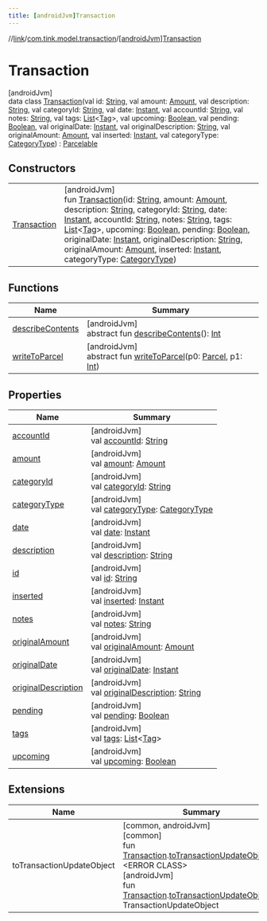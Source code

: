 ```yaml
---
title: [androidJvm]Transaction
---
```

//[link](../../../index.html)/[com.tink.model.transaction](../index.html)/[[androidJvm]Transaction](index.html)



# Transaction



[androidJvm]\
data class [Transaction](index.html)(val id: [String](https://kotlinlang.org/api/latest/jvm/stdlib/kotlin/-string/index.html), val amount: [Amount](../../com.tink.model.misc/[android-jvm]-amount/index.html), val description: [String](https://kotlinlang.org/api/latest/jvm/stdlib/kotlin/-string/index.html), val categoryId: [String](https://kotlinlang.org/api/latest/jvm/stdlib/kotlin/-string/index.html), val date: [Instant](https://developer.android.com/reference/kotlin/java/time/Instant.html), val accountId: [String](https://kotlinlang.org/api/latest/jvm/stdlib/kotlin/-string/index.html), val notes: [String](https://kotlinlang.org/api/latest/jvm/stdlib/kotlin/-string/index.html), val tags: [List](https://kotlinlang.org/api/latest/jvm/stdlib/kotlin.collections/-list/index.html)&lt;[Tag](../[android-jvm]-tag/index.html)&gt;, val upcoming: [Boolean](https://kotlinlang.org/api/latest/jvm/stdlib/kotlin/-boolean/index.html), val pending: [Boolean](https://kotlinlang.org/api/latest/jvm/stdlib/kotlin/-boolean/index.html), val originalDate: [Instant](https://developer.android.com/reference/kotlin/java/time/Instant.html), val originalDescription: [String](https://kotlinlang.org/api/latest/jvm/stdlib/kotlin/-string/index.html), val originalAmount: [Amount](../../com.tink.model.misc/[android-jvm]-amount/index.html), val inserted: [Instant](https://developer.android.com/reference/kotlin/java/time/Instant.html), val categoryType: [CategoryType](../[android-jvm]-category-type/index.html)) : [Parcelable](https://developer.android.com/reference/kotlin/android/os/Parcelable.html)



## Constructors


| | |
|---|---|
| [Transaction](-transaction.html) | [androidJvm]<br>fun [Transaction](-transaction.html)(id: [String](https://kotlinlang.org/api/latest/jvm/stdlib/kotlin/-string/index.html), amount: [Amount](../../com.tink.model.misc/[android-jvm]-amount/index.html), description: [String](https://kotlinlang.org/api/latest/jvm/stdlib/kotlin/-string/index.html), categoryId: [String](https://kotlinlang.org/api/latest/jvm/stdlib/kotlin/-string/index.html), date: [Instant](https://developer.android.com/reference/kotlin/java/time/Instant.html), accountId: [String](https://kotlinlang.org/api/latest/jvm/stdlib/kotlin/-string/index.html), notes: [String](https://kotlinlang.org/api/latest/jvm/stdlib/kotlin/-string/index.html), tags: [List](https://kotlinlang.org/api/latest/jvm/stdlib/kotlin.collections/-list/index.html)&lt;[Tag](../[android-jvm]-tag/index.html)&gt;, upcoming: [Boolean](https://kotlinlang.org/api/latest/jvm/stdlib/kotlin/-boolean/index.html), pending: [Boolean](https://kotlinlang.org/api/latest/jvm/stdlib/kotlin/-boolean/index.html), originalDate: [Instant](https://developer.android.com/reference/kotlin/java/time/Instant.html), originalDescription: [String](https://kotlinlang.org/api/latest/jvm/stdlib/kotlin/-string/index.html), originalAmount: [Amount](../../com.tink.model.misc/[android-jvm]-amount/index.html), inserted: [Instant](https://developer.android.com/reference/kotlin/java/time/Instant.html), categoryType: [CategoryType](../[android-jvm]-category-type/index.html)) |


## Functions


| Name | Summary |
|---|---|
| [describeContents](../../com.tink.service.provider/[android-jvm]-provider-filter/index.html#-1578325224%2FFunctions%2F-812656150) | [androidJvm]<br>abstract fun [describeContents](../../com.tink.service.provider/[android-jvm]-provider-filter/index.html#-1578325224%2FFunctions%2F-812656150)(): [Int](https://kotlinlang.org/api/latest/jvm/stdlib/kotlin/-int/index.html) |
| [writeToParcel](../../com.tink.service.provider/[android-jvm]-provider-filter/index.html#-1754457655%2FFunctions%2F-812656150) | [androidJvm]<br>abstract fun [writeToParcel](../../com.tink.service.provider/[android-jvm]-provider-filter/index.html#-1754457655%2FFunctions%2F-812656150)(p0: [Parcel](https://developer.android.com/reference/kotlin/android/os/Parcel.html), p1: [Int](https://kotlinlang.org/api/latest/jvm/stdlib/kotlin/-int/index.html)) |


## Properties


| Name | Summary |
|---|---|
| [accountId](account-id.html) | [androidJvm]<br>val [accountId](account-id.html): [String](https://kotlinlang.org/api/latest/jvm/stdlib/kotlin/-string/index.html) |
| [amount](amount.html) | [androidJvm]<br>val [amount](amount.html): [Amount](../../com.tink.model.misc/[android-jvm]-amount/index.html) |
| [categoryId](category-id.html) | [androidJvm]<br>val [categoryId](category-id.html): [String](https://kotlinlang.org/api/latest/jvm/stdlib/kotlin/-string/index.html) |
| [categoryType](category-type.html) | [androidJvm]<br>val [categoryType](category-type.html): [CategoryType](../[android-jvm]-category-type/index.html) |
| [date](date.html) | [androidJvm]<br>val [date](date.html): [Instant](https://developer.android.com/reference/kotlin/java/time/Instant.html) |
| [description](description.html) | [androidJvm]<br>val [description](description.html): [String](https://kotlinlang.org/api/latest/jvm/stdlib/kotlin/-string/index.html) |
| [id](id.html) | [androidJvm]<br>val [id](id.html): [String](https://kotlinlang.org/api/latest/jvm/stdlib/kotlin/-string/index.html) |
| [inserted](inserted.html) | [androidJvm]<br>val [inserted](inserted.html): [Instant](https://developer.android.com/reference/kotlin/java/time/Instant.html) |
| [notes](notes.html) | [androidJvm]<br>val [notes](notes.html): [String](https://kotlinlang.org/api/latest/jvm/stdlib/kotlin/-string/index.html) |
| [originalAmount](original-amount.html) | [androidJvm]<br>val [originalAmount](original-amount.html): [Amount](../../com.tink.model.misc/[android-jvm]-amount/index.html) |
| [originalDate](original-date.html) | [androidJvm]<br>val [originalDate](original-date.html): [Instant](https://developer.android.com/reference/kotlin/java/time/Instant.html) |
| [originalDescription](original-description.html) | [androidJvm]<br>val [originalDescription](original-description.html): [String](https://kotlinlang.org/api/latest/jvm/stdlib/kotlin/-string/index.html) |
| [pending](pending.html) | [androidJvm]<br>val [pending](pending.html): [Boolean](https://kotlinlang.org/api/latest/jvm/stdlib/kotlin/-boolean/index.html) |
| [tags](tags.html) | [androidJvm]<br>val [tags](tags.html): [List](https://kotlinlang.org/api/latest/jvm/stdlib/kotlin.collections/-list/index.html)&lt;[Tag](../[android-jvm]-tag/index.html)&gt; |
| [upcoming](upcoming.html) | [androidJvm]<br>val [upcoming](upcoming.html): [Boolean](https://kotlinlang.org/api/latest/jvm/stdlib/kotlin/-boolean/index.html) |


## Extensions


| Name | Summary |
|---|---|
| toTransactionUpdateObject | [common, androidJvm]<br>[common]<br>fun [Transaction](../[common]-transaction/index.html).[toTransactionUpdateObject](../../com.tink.service.transaction/[common]to-transaction-update-object.html)(): &lt;ERROR CLASS&gt;<br>[androidJvm]<br>fun [Transaction](index.html).[toTransactionUpdateObject](../../com.tink.service.transaction/[android-jvm]to-transaction-update-object.html)(): TransactionUpdateObject |

